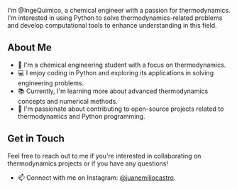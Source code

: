 I'm @IngeQuimico, a chemical engineer with a passion for thermodynamics. 
I'm interested in using Python to solve thermodynamics-related problems and develop computational tools to enhance understanding in this field.

## About Me

- 🔬 I'm a chemical engineering student with a focus on thermodynamics.
- 💻 I enjoy coding in Python and exploring its applications in solving engineering problems.
- 📚 Currently, I'm learning more about advanced thermodynamics concepts and numerical methods.
- 🌱 I'm passionate about contributing to open-source projects related to thermodynamics and Python programming.

## Get in Touch

Feel free to reach out to me if you're interested in collaborating on thermodynamics projects or if you have any questions!

- 📫 Connect with me on Instagram: [@juanemiliocastro](https://www.instagram.com/juanemiliocastro/).

